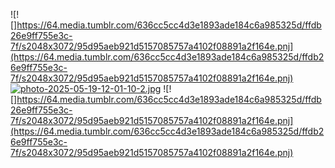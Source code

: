 ![! []https://64.media.tumblr.com/636cc5cc4d3e1893ade184c6a985325d/ffdb26e9ff755e3c-7f/s2048x3072/95d95aeb921d5157085757a4102f08891a2f164e.pnj](https://64.media.tumblr.com/636cc5cc4d3e1893ade184c6a985325d/ffdb26e9ff755e3c-7f/s2048x3072/95d95aeb921d5157085757a4102f08891a2f164e.pnj)
[![photo-2025-05-19-12-01-10-2.jpg](https://i.postimg.cc/268Pq8cN/photo-2025-05-19-12-01-10-2.jpg)](https://postimg.cc/1g2W2P1v)
![! []https://64.media.tumblr.com/636cc5cc4d3e1893ade184c6a985325d/ffdb26e9ff755e3c-7f/s2048x3072/95d95aeb921d5157085757a4102f08891a2f164e.pnj](https://64.media.tumblr.com/636cc5cc4d3e1893ade184c6a985325d/ffdb26e9ff755e3c-7f/s2048x3072/95d95aeb921d5157085757a4102f08891a2f164e.pnj)
